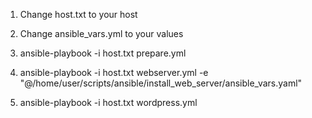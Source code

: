 1. Change host.txt to your host

2. Change ansible_vars.yml to your values

3. ansible-playbook -i host.txt prepare.yml

4. ansible-playbook -i host.txt webserver.yml -e "@/home/user/scripts/ansible/install_web_server/ansible_vars.yaml"

5. ansible-playbook -i host.txt wordpress.yml


